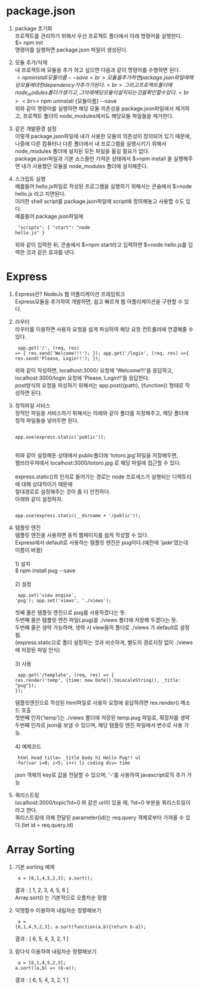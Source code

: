 # package.json
1. package 초기화
<br>프로젝트를 관리하기 위해서 우선 프로젝트 폴더에서 아래 명령어를 실행한다.
<br>$> npm init
<br>명령어를 실행하면 package.json 파일이 생성된다.

2. 모듈 추가/삭제
<br>내 프로젝트에 모듈을 추가 하고 싶으면 다음과 같이 명령어를 수행하면 된다.
<br>$> npm install {모듈이름} --save
<br>모듈을 추가하면 package.json 파일에 해당 모듈에 대한 dependency가 추가가 된다.
<br>그리고 프로젝트 폴더에 node_modules 폴더가 생기고, 그 아래 해당 모듈이 설치되는 것을 확인할 수 있다.
<br><br>$> npm uninstall {모듈이름} --save
<br>위와 같이 명령어를 실행하면 해당 모듈 의존성을 package.json파일에서 제거하고, 프로젝트 폴더의 node_modules에서도 해당모듈 파일들을 제거한다.

3. 같은 개발환경 설정
<br>이렇게 package.json파일에 내가 사용한 모듈의 의존성이 정의되어 있기 때문에, 나중에 다른 컴퓨터나 다른 폴더에서 내 프로그램을 실행시키기 위해서 node_modules 폴더에 설치된 모든 파일을 옮길 필요가 없다.
<br>package.json파일과 기본 소스들만 가져온 상태에서 $>npm install 을 실행해주면 내가 사용했던 모듈을 node_modules 폴더에 설치해준다.

4. 스크립트 실행
<br>예를들어 hello.js파일로 작성된 프로그램을 실행하기 위해서는 콘솔에서 $>node hello.js 라고 치면된다.
<br>이러한 shell script를 package.json파일에 script에 정의해놓고 사용할 수도 있다.
<br>예를들어 package.json파일에<pre><code>
"scripts": {
    "start": "node hello.js"
}</code></pre>
위와 같이 입력한 뒤, 콘솔에서 $>npm start라고 입력하면 $>node hello.js를 입력한 것과 같은 효과를 낸다.

# Express
1. Express란? NodeJs 웹 어플리케이션 프레임워크
<br>Express모듈을 추가하여 개발하면, 쉽고 빠르게 웹 어플리케이션을 구현할 수 있다.

2. 라우터
<br>라우터를 이용하면 사용자 요청을 쉽게 파싱하여 해당 요청 컨트롤러에 연결해줄 수 있다.<pre><code>
app.get('/', (req, res) => {
  res.send('Welcome!!!');
});
app.get('/login', (req, res) =>{
  res.send('Please, Login!!');
});
</code></pre>위와 같이 작성하면, localhost:3000/ 요청에 'Welcome!!!'을 응답하고,
<br>localhost:3000/login 요청에 'Please, Login!!'을 응답한다.
<br>post방식의 요청을 파싱하기 위해서는 app.post({path}, {function}) 형태로 작성하면 된다.

3. 정적파일 서비스
<br>정적인 파일을 서비스하기 위해서는 아래와 같이 폴더를 지정해주고, 해당 폴더에 정적 파일들을 넣어두면 된다.<pre><code>
app.use(express.static('public'));
</code></pre>
<br>위와 같이 설정해둔 상태에서 public폴더에 'totoro.jpg'파일을 저장해두면,
<br>웹브라우져에서 localhost:3000/totoro.jpg 로 해당 파일에 접근할 수 있다.
<br><br>express.static()의 인자로 들어가는 경로는 node 프로세스가 실행되는 디렉토리에 대해 상대적이기 때문에
<br>절대경로로 설정해주는 것이 좀 더 안전하다.
<br>아래와 같이 설정하자.<pre><code>
app.use(express.static(__dirname + '/public'));
</code></pre>

4. 템플릿 엔진
<br>템플릿 엔진을 사용하면 동적 웹페이지를 쉽게 작성할 수 있다.
<br>Express에서 default로 사용하는 템플릿 엔진은 pug이다.(예전에 'jade'였는데 이름이 바뀜)
<br><br>1) 설치
<br>$ npm install pug --save
<br><br>2) 설정<pre><code>
app.set('view engine', 'pug');
app.set('views', './views');</code></pre>
첫째 줄은 템플릿 엔진으로 pug를 사용하겠다는 뜻.<br>
두번째 줄은 템플릿 엔진 파일(.pug)을 ./views 폴더에 저장해 두겠다는 뜻.<br>
두번째 줄은 생략 가능하며, 생략 시 view들의 폴더로 ./views 가 default로 설정됨.<br>
(express.static으로 폴더 설정하는 것과 비슷하게, 별도의 경로지정 없이 ./views에 저장된 파일 인식)
<br><br>3) 사용<pre><code>
app.get('/template', (req, res) => {
  res.render('temp', {time: new Date().toLocaleString(), _title: "pug"});
});</code></pre>
템플릿엔진으로 작성된 html파일로 사용자 요청에 응답하려면 res.render() 메소드 호출<br>
첫번째 인자('temp')는 ./views 폴더에 저장된 temp.pug 파일로, 확장자를 생략<br>
두번째 인자로 json을 보낼 수 있으며, 해당 템플릿 엔진 파일에서 변수로 사용 가능.
<br><br>4) 예제코드<pre><code>
html
  head
    title= _title
  body
    h1 Hello Pug!!
    ul
      -for(var i=0; i<5; i++)
        li coding
    div= time
</code></pre>
json 객체의 key로 값을 전달할 수 있으며, '-'를 사용하여 javascript로직 추가 가능

5. 쿼리스트링<br>
localhost:3000/topic?id=0 와 같은 url이 있을 때, ?id=0 부분을 쿼리스트링이라고 한다.<br>
쿼리스트링에 의해 전달된 parameter(id)는 req.query 객체로부터 가져올 수 있다.(let id = req.query.id)<br>



# Array Sorting
1. 기본 sorting 예제<pre><code>
a = [6,1,4,5,2,3]; a.sort();
</code></pre>결과 : [ 1, 2, 3, 4, 5, 6 ]
<br> Array.sort() 는 기본적으로 오름차순 정렬

2. 익명함수 이용하여 내림차순 정렬해보기<pre><code>
a = [6,1,4,5,2,3]; a.sort(function(a,b){return b-a});
</code></pre>결과 : [ 6, 5, 4, 3, 2, 1 ]

3. 람다식 이용하여 내림차순 정렬해보기<pre><code>
a = [6,1,4,5,2,3]; a.sort((a,b) => (b-a));
</code></pre>결과 : [ 6, 5, 4, 3, 2, 1 ]
